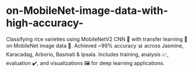 # on-MobileNet-image-data-with-high-accuracy-
Classifying rice varieties using MobileNetV2 CNN 🤖 with transfer learning 🌟 on MobileNet image data 📱. Achieved ~99% accuracy 📊 across Jasmine, Karacadag, Arborio, Basmati &amp; Ipsala. Includes training, analysis 📈, evaluation ✔️, and visualizations 🖼️ for deep learning applications.
